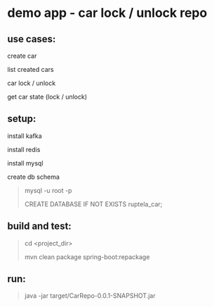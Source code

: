 demo app - car lock / unlock repo
===

use cases:
---
create car

list created cars

car lock / unlock

get car state (lock / unlock)

setup:
--

install kafka

install redis

install mysql

create db schema
>mysql -u root -p
>
>CREATE DATABASE IF NOT EXISTS ruptela_car;

build and test:
--

>cd <project_dir>
>
>mvn clean package spring-boot:repackage

run:
--
>java -jar target/CarRepo-0.0.1-SNAPSHOT.jar
